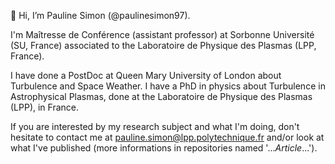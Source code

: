 👋 Hi, I’m Pauline Simon (@paulinesimon97). 

I'm Maîtresse de Conférence (assistant professor) at Sorbonne Université (SU, France) associated to the Laboratoire de Physique des Plasmas (LPP, France). 

I have done a PostDoc at Queen Mary University of London about Turbulence and Space Weather.
I have a PhD in physics about Turbulence in Astrophysical Plasmas, done at the Laboratoire de Physique des Plasmas (LPP), in France. 

If you are interested by my research subject and what I'm doing, don't hesitate to contact me at pauline.simon@lpp.polytechnique.fr and/or look at what I've published (more informations in repositories named '..._Article_...'). 


<!---
paulinesimon97/paulinesimon97 is a ✨ special ✨ repository because its `README.md` (this file) appears on your GitHub profile.
You can click the Preview link to take a look at your changes.
--->
